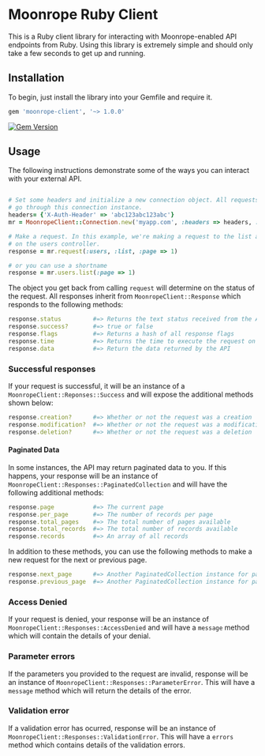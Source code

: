 # Moonrope Ruby Client

This is a Ruby client library for interacting with Moonrope-enabled API
endpoints from Ruby. Using this library is extremely simple and should only
take a few seconds to get up and running.

## Installation

To begin, just install the library into your Gemfile and require it.

```ruby
gem 'moonrope-client', '~> 1.0.0'
```

[![Gem Version](https://badge.fury.io/rb/moonrope-client.svg)](http://badge.fury.io/rb/moonrope-client)

## Usage

The following instructions demonstrate some of the ways you can interact with
your external API.

```ruby

# Set some headers and initialize a new connection object. All requests will
# go through this connection instance.
headers= {'X-Auth-Header' => 'abc123abc123abc'}
mr = MoonropeClient::Connection.new('myapp.com', :headers => headers, :ssl => true)

# Make a request. In this example, we're making a request to the list action
# on the users controller.
response = mr.request(:users, :list, :page => 1)

# or you can use a shortname
response = mr.users.list(:page => 1)
```

The object you get back from calling `request` will determine on the status
of the request. All responses inherit from `MoonropeClient::Response` which
responds to the following methods:

```ruby
response.status         #=> Returns the text status received from the API
response.success?       #=> true or false
response.flags          #=> Returns a hash of all response flags
response.time           #=> Returns the time to execute the request on the server
response.data           #=> Return the data returned by the API
```

### Successful responses

If your request is successful, it will be an instance of a
`MoonropeClient::Reponses::Success` and will expose the additional methods
shown below:

```ruby
response.creation?      #=> Whether or not the request was a creation
response.modification?  #=> Whether or not the request was a modification
response.deletion?      #=> Whether or not the request was a deletion
```

#### Paginated Data

In some instances, the API may return paginated data to you. If this happens,
your response will be an instance of `MoonropeClient::Responses::PaginatedCollection`
and will have the following additional methods:

```ruby
response.page           #=> The current page
response.per_page       #=> The number of records per page
response.total_pages    #=> The total number of pages available
response.total_records  #=> The total number of records available
response.records        #=> An array of all records
```

In addition to these methods, you can use the following methods to make a new
request for the next or previous page.

```ruby
response.next_page      #=> Another PaginatedCollection instance for page + 1
response.previous_page  #=> Another PaginatedCollection instance for page + 2
```

### Access Denied

If your request is denied, your response will be an instance of
`MoonropeClient::Responses::AccessDenied` and will have a `message` method
which will contain the details of your denial.

### Parameter errors

If the parameters you provided to the request are invalid, response will
be an instance of `MoonropeClient::Responses::ParameterError`. This will
have a `message` method which will return the details of the error.

### Validation error

If a validation error has ocurred, response will be an instance of
`MoonropeClient::Responses::ValidationError`. This will have a `errors` method
which contains details of the validation errors.
